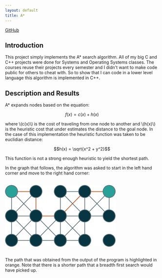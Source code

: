 ```yaml
---
layout: default
title: A*
---
```


[GitHub](https://github.com/temorris87/GraphSearch)

## Introduction

This project simply implements the A* search algorithm. All of my big C and C++
projects were done for Systems and Operating Systems classes. The courses reuse
their projects every semester and I didn't want to make code public for others
to cheat with. So to show that I can code in a lower level language this
algorithm is implemented in C++.

## Description and Results

A* expands nodes based on the equation:

$$f(x) = c(x) + h(x)$$

where \\(c(x)\\) is the cost of traveling from one node to another and 
\\(h(x)\\) is the heuristic cost that under estimates the distance to the goal
node. In the case of this implementation the heuristic function was taken to
be euclidian distance:

$$h(x) = \sqrt{x^2 + y^2}$$

This function is not a strong enough heuristic to yield the shortest path.

In the graph that follows, the algorithm was asked to start in the left hand
corner and move to the right hand corner:

<br>
<div class="text-center">
    <img class="img-fluid" src="./img/astar.svg">
</div>
<br>

The path that was obtained from the output of the program is highlighted in
orange. Note that there is a shorter path that a breadth first search would
have picked up.